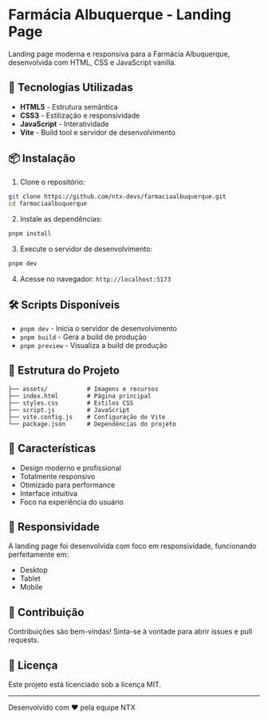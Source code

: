 # Farmácia Albuquerque - Landing Page

Landing page moderna e responsiva para a Farmácia Albuquerque, desenvolvida com HTML, CSS e JavaScript vanilla.

## 🚀 Tecnologias Utilizadas

- **HTML5** - Estrutura semântica
- **CSS3** - Estilização e responsividade
- **JavaScript** - Interatividade
- **Vite** - Build tool e servidor de desenvolvimento

## 📦 Instalação

1. Clone o repositório:
```bash
git clone https://github.com/ntx-devs/farmaciaalbuquerque.git
cd farmaciaalbuquerque
```

2. Instale as dependências:
```bash
pnpm install
```

3. Execute o servidor de desenvolvimento:
```bash
pnpm dev
```

4. Acesse no navegador: `http://localhost:5173`

## 🛠️ Scripts Disponíveis

- `pnpm dev` - Inicia o servidor de desenvolvimento
- `pnpm build` - Gera a build de produção
- `pnpm preview` - Visualiza a build de produção

## 📁 Estrutura do Projeto

```
├── assets/           # Imagens e recursos
├── index.html        # Página principal
├── styles.css        # Estilos CSS
├── script.js         # JavaScript
├── vite.config.js    # Configuração do Vite
└── package.json      # Dependências do projeto
```

## 🎨 Características

- Design moderno e profissional
- Totalmente responsivo
- Otimizado para performance
- Interface intuitiva
- Foco na experiência do usuário

## 📱 Responsividade

A landing page foi desenvolvida com foco em responsividade, funcionando perfeitamente em:
- Desktop
- Tablet
- Mobile

## 🤝 Contribuição

Contribuições são bem-vindas! Sinta-se à vontade para abrir issues e pull requests.

## 📄 Licença

Este projeto está licenciado sob a licença MIT.

---

Desenvolvido com ❤️ pela equipe NTX
